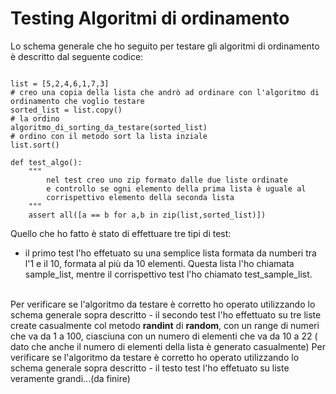 # Testing Algoritmi di ordinamento

Lo schema generale che ho seguito per testare gli algoritmi di ordinamento è descritto dal seguente codice:

```

list = [5,2,4,6,1,7,3]
# creo una copia della lista che andrò ad ordinare con l'algoritmo di ordinamento che voglio testare
sorted_list = list.copy()
# la ordino 
algoritmo_di_sorting_da_testare(sorted_list)
# ordino con il metodo sort la lista inziale
list.sort()

def test_algo():
    """
        nel test creo uno zip formato dalle due liste ordinate
        e controllo se ogni elemento della prima lista è uguale al
        corrispettivo elemento della seconda lista
    """
    assert all([a == b for a,b in zip(list,sorted_list)])
```

Quello che ho fatto è stato di effettuare tre tipi di test: 

- il primo test l'ho effetuato su una semplice lista formata da numberi tra l'1 e il 10, formata al più da 10 elementi. Questa lista l'ho chiamata sample_list, 
mentre il corrispettivo test l'ho chiamato test_sample_list.
<br/>
Per verificare se l'algoritmo da testare è corretto ho operato utilizzando lo schema generale sopra descritto
- il secondo test l'ho effettuato su tre liste create casualmente col metodo <b>randint</b> di <b>random</b>, con un range di numeri che va da 1 a 100, 
ciasciuna con un numero di elementi che va da 10 a 22 ( dato che anche il numero di elementi della lista è generato casualmente)
Per verificare se l'algoritmo da testare è corretto ho operato utilizzando lo schema generale sopra descritto
- il testo test l'ho effetuato su liste veramente grandi...(da finire)